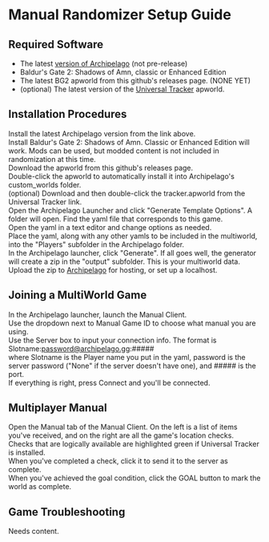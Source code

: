# Manual Randomizer Setup Guide

## Required Software

- The latest [version of Archipelago](https://github.com/ArchipelagoMW/Archipelago/releases) (not pre-release)
- Baldur's Gate 2: Shadows of Amn, classic or Enhanced Edition
- The latest BG2 apworld from this github's releases page. (NONE YET)
- (optional) The latest version of the [Universal Tracker](https://github.com/FarisTheAncient/Archipelago/releases) apworld.

## Installation Procedures

Install the latest Archipelago version from the link above. <br/>
Install Baldur's Gate 2: Shadows of Amn. Classic or Enhanced Edition will work. Mods can be used, but modded content is not included in randomization at this time.<br/>
Download the apworld from this github's releases page.<br/>
Double-click the apworld to automatically install it into Archipelago's custom_worlds folder.<br/>
(optional) Download and then double-click the tracker.apworld from the Universal Tracker link.<br/>
Open the Archipelago Launcher and click "Generate Template Options". A folder will open. Find the yaml file that corresponds to this game.<br/>
Open the yaml in a text editor and change options as needed.<br/>
Place the yaml, along with any other yamls to be included in the multiworld, into the "Players" subfolder in the Archipelago folder.<br/>
In the Archipelago launcher, click "Generate". If all goes well, the generator will create a zip in the "output" subfolder. This is your multiworld data.<br/>
Upload the zip to [Archipelago](https://archipelago.gg/uploads) for hosting, or set up a localhost.

## Joining a MultiWorld Game

In the Archipelago launcher, launch the Manual Client.<br/>
Use the dropdown next to Manual Game ID to choose what manual you are using.<br/>
Use the Server box to input your connection info. The format is Slotname:password@archipelago.gg:#####<br/>
where Slotname is the Player name you put in the yaml, password is the server password ("None" if the server doesn't have one), and ##### is the port. <br/>
If everything is right, press Connect and you'll be connected.

## Multiplayer Manual

Open the Manual tab of the Manual Client. On the left is a list of items you've received, and on the right are all the game's location checks.<br/>
Checks that are logically available are highlighted green if Universal Tracker is installed.<br/>
When you've completed a check, click it to send it to the server as complete.<br/>
When you've achieved the goal condition, click the GOAL button to mark the world as complete.

## Game Troubleshooting

Needs content.